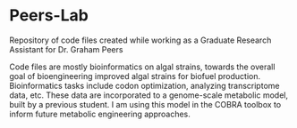 # Peers-Lab
Repository of code files created while working as a Graduate Research Assistant for Dr. Graham Peers

Code files are mostly bioinformatics on algal strains, towards the overall goal of bioengineering improved algal strains for biofuel production.  
Bioinformatics tasks include codon optimization, analyzing transcriptome data, etc.
These data are incorporated to a genome-scale metabolic model, built by a previous student.  I am using this model in the COBRA toolbox to inform future metabolic engineering approaches.
